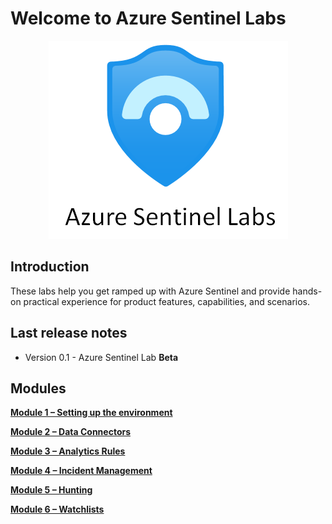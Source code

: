 # Welcome to Azure Sentinel Labs

<p align="center">
<img src="./Images/sentinel-labs-logo.png?raw=true">
</p>

## Introduction
These labs help you get ramped up with Azure Sentinel and provide hands-on practical experience for product features, capabilities, and scenarios. 

## Last release notes

* Version 0.1 - Azure Sentinel Lab **Beta** 

## Modules

[**Module 1 – Setting up the environment**](./Modules/Module-1-Setting-up-the-Environment.md)
 
[**Module 2 – Data Connectors**](./Modules/Module-2-Exploring-Azure-Security-Center.md)

[**Module 3 – Analytics Rules**](./Modules/Module-3-Analytics-Rules.md)

[**Module 4 – Incident Management**](./Modules/Module-4-Incident-Management.md)
 
[**Module 5 – Hunting**](./Modules/Module-5-Hunting.md)
 
[**Module 6 – Watchlists**](./Modules/Module-6-Watchlists.md)